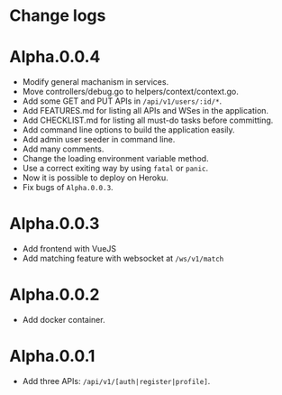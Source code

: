 # Change logs
# Alpha.0.0.4
+ Modify general machanism in services.
+ Move controllers/debug.go to helpers/context/context.go.
+ Add some GET and PUT APIs in `/api/v1/users/:id/*`.
+ Add FEATURES.md for listing all APIs and WSes in the application.
+ Add CHECKLIST.md for listing all must-do tasks before committing.
+ Add command line options to build the application easily.
+ Add admin user seeder in command line.
+ Add many comments.
+ Change the loading environment variable method.
+ Use a correct exiting way by using `fatal` or `panic`.
+ Now it is possible to deploy on Heroku.
+ Fix bugs of `Alpha.0.0.3`.

# Alpha.0.0.3
+ Add frontend with VueJS
+ Add matching feature with websocket at `/ws/v1/match`

# Alpha.0.0.2
+ Add docker container.

# Alpha.0.0.1
+ Add three APIs: `/api/v1/[auth|register|profile]`.
